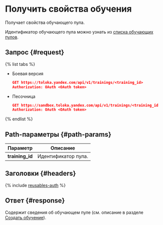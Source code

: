 # Получить свойства обучения

Получает свойства обучающего пула.

Идентификатор обучающего пула можно узнать из [списка обучающих пулов](get-training-list.md).

## Запрос {#request}

{% list tabs %}

- Боевая версия

  ```json
  GET https://toloka.yandex.com/api/v1/trainings/<training_id>
  Authorization: OAuth <OAuth token>
  ```

- Песочница

  ```json
  GET https://sandbox.toloka.yandex.com/api/v1/trainings/<training_id>
  Authorization: OAuth <OAuth token>
  ```
{% endlist %}

## Path-параметры {#path-params}

Параметр | Описание
----- | -----
**training_id** | Идентификатор пула.


## Заголовки {#headers}

{% include [reusables-auth](../_includes/reusables/id-reusables/auth.md) %}


## Ответ {#response}

Содержит сведения об обучающем пуле (см. описание в разделе [Создать обучение](create-training.md#response)).

